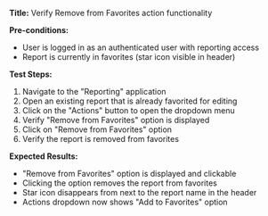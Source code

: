 **Title:** Verify Remove from Favorites action functionality

**Pre-conditions:**
* User is logged in as an authenticated user with reporting access
* Report is currently in favorites (star icon visible in header)

**Test Steps:**
1. Navigate to the "Reporting" application
2. Open an existing report that is already favorited for editing
3. Click on the "Actions" button to open the dropdown menu
4. Verify "Remove from Favorites" option is displayed
5. Click on "Remove from Favorites" option
6. Verify the report is removed from favorites

**Expected Results:**
* "Remove from Favorites" option is displayed and clickable
* Clicking the option removes the report from favorites
* Star icon disappears from next to the report name in the header
* Actions dropdown now shows "Add to Favorites" option
